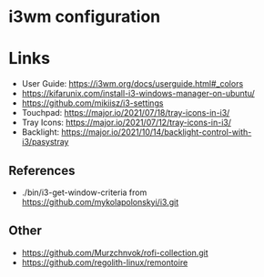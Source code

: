 # i3wm configuration

# Links

* User Guide: https://i3wm.org/docs/userguide.html#_colors
* https://kifarunix.com/install-i3-windows-manager-on-ubuntu/
* https://github.com/mikiisz/i3-settings
* Touchpad: https://major.io/2021/07/18/tray-icons-in-i3/
* Tray Icons: https://major.io/2021/07/12/tray-icons-in-i3/
* Backlight: https://major.io/2021/10/14/backlight-control-with-i3/pasystray

## References

* ./bin/i3-get-window-criteria from https://github.com/mykolapolonskyi/i3.git


## Other

* https://github.com/Murzchnvok/rofi-collection.git
* https://github.com/regolith-linux/remontoire

